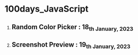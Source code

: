 # 100days_JavaScript
<ol>
 <li><h2> Random Color Picker : 18<sub>th</sup> January, 2023</h2></li>
 <li><h2> Screenshot Preview :  19<sub>th</sup> January, 2023</h2></li>
</ol>

